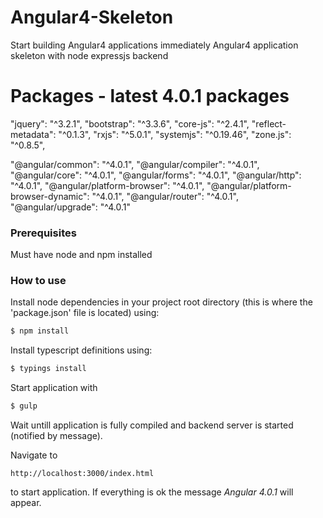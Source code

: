 # Angular4-Skeleton
Start building Angular4 applications immediately
Angular4 application skeleton with node expressjs backend


# Packages - latest 4.0.1 packages

"jquery": "^3.2.1", 
"bootstrap": "^3.3.6",
"core-js": "^2.4.1",
"reflect-metadata": "^0.1.3",
"rxjs": "^5.0.1",
"systemjs": "^0.19.46",
"zone.js": "^0.8.5",

"@angular/common": "^4.0.1",
"@angular/compiler": "^4.0.1",
"@angular/core": "^4.0.1",
"@angular/forms": "^4.0.1",
"@angular/http": "^4.0.1",
"@angular/platform-browser": "^4.0.1",
"@angular/platform-browser-dynamic": "^4.0.1",
"@angular/router": "^4.0.1",
"@angular/upgrade": "^4.0.1"


### Prerequisites

Must have node and npm installed


### How to use

Install node dependencies in your project root directory (this is where the 'package.json' file is located) using:
```sh
$ npm install
``` 
Install typescript definitions using:
```sh
$ typings install
```
Start application with 
```sh
$ gulp
```

Wait untill application is fully compiled and backend server is started (notified by message).

Navigate to 
```
http://localhost:3000/index.html
```
to start application. If everything is ok the message *Angular 4.0.1* will appear.


